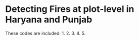 # Detecting Fires at plot-level in Haryana and Punjab

These codes are included:
  1.
  2.
  3.
  4.
  5. 
